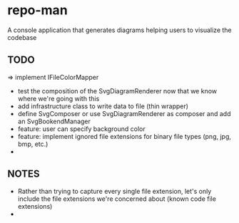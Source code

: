 # repo-man

A console application that generates diagrams helping users to visualize the codebase

## TODO
=> implement IFileColorMapper
* test the composition of the SvgDiagramRenderer now that we know where we're going with this
* add infrastructure class to write data to file (thin wrapper)
* define SvgComposer or use SvgDiagramRenderer as composer and add an SvgBookendManager
* feature: user can specify background color
* feature: implement ignored file extensions for binary file types (png, jpg, bmp, etc.)
* 

## NOTES
* Rather than trying to capture every single file extension, let's only include the file extensions we're concerned about (known code file extensions)
* 
